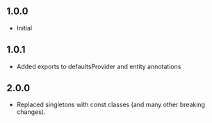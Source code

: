 ## 1.0.0

- Initial

## 1.0.1

- Added exports to defaultsProvider and entity annotations

## 2.0.0

- Replaced singletons with const classes (and many other breaking changes).